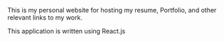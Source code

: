 This is my personal website for hosting my resume, Portfolio, and other relevant links to my work. 

This application is written using React.js 